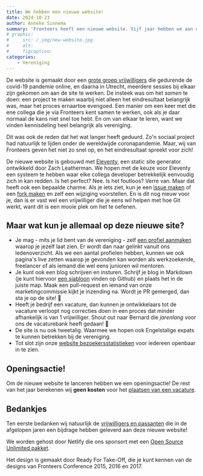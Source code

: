 ```yaml
---
title: We hebben een nieuwe website!
date: 2024-10-23
author: Anneke Sinnema
summary: 'Fronteers heeft een nieuwe website. Vijf jaar hebben we aan deze site gewerkt, maar eindelijk kunnen we het eindresultaat aan jullie laten zien!'
# graphic:
#     src: /_img/new-website.jpg
#     alt: 
#     figcaption: 
categories:
    - Vereniging
---
```


De website is gemaakt door een [grote groep vrijwilligers](/nl/informatie/colofon) die gedurende de covid-19 pandemie online, en daarna in Utrecht, meerdere sessies bij elkaar zijn gekomen om aan de site te werken. De insteek was om het _samen_ te doen: een project te maken waarbij niet alleen het eindresultaat belangrijk was, maar het proces ernaartoe evengoed. Een manier om een keer met die ene collega die je via Fronteers kent samen te werken, ook als je daar normaal de kans niet snel toe hebt. En om van elkaar te leren, want we vinden kennisdeling heel belangrijk als vereniging.

Dit was ook de reden dat het wat langer heeft geduurd. Zo'n sociaal project had natuurlijk te lijden onder de wereldwijde coronapandemie. Maar, wij van Fronteers geven het niet zo snel op, en het eindresultaat spreekt voor zich! 

De nieuwe website is gebouwd met [Eleventy](https://www.11ty.dev/), een static site generator ontwikkeld door Zach Leatherman. We hopen met de keuze voor Eleventy een systeem te hebben waar elke collega developer betrekkelijk eenvoudig zich in kan redden. Is het perfect? Nee. Is het foutloos? Verre van. Maar dat heeft ook een bepaalde charme. Als je iets ziet, kun je een [issue maken](https://github.com/fronteers/website/issues/new/choose) of een [fork maken](https://github.com/fronteers/website/fork) en zelf een wijziging voorstellen. En is dit nog nieuw voor je, dan is er vast wel een vrijwilliger die je eens wil helpen met hoe Git werkt, want dit is een mooie plek om het te oefenen.

## Maar wat kun je allemaal op deze nieuwe site?

- Je mag - mits je lid bent van de vereniging - zelf [een profiel aanmaken](https://github.com/fronteers/website/blob/main/docs/represent.md) waarop je jezelf laat zien. Er wordt dan naar gelinkt vanuit ons ledenoverzicht. Als we een aantal profielen hebben, kunnen we ook pagina's live zetten waarop je gevonden kan worden als werkzoekende, freelancer of als iemand die wel eens junioren wil mentoren. 
- Je kunt ook een blog schrijven en insturen. Schrijf je blog in Markdown (je kunt hiervoor [een sjabloon](https://github.com/fronteers/website/blob/main/templates/blog.md) vinden op Github) en plaats het in de juiste map. Maak een pull-request en iemand van onze marketingcommissie kijkt je inzending na. Wordt je PR gemerged, dan sta je op de site! 👏
- Heeft je bedrijf een vacature, dan kunnen je ontwikkelaars tot de vacature verloopt nog correcties doen in een proces dat minder afhankelijk is van 1 vrijwilliger. Shout out naar Bernard die _jarenlang_ voor ons de vacaturebank heeft gedaan! 🙏
- De site is nu ook tweetalig. Waarmee we hopen ook Engelstalige expats te kunnen betrekken bij de vereniging.
- Tot slot zijn onze [website bezoekersstatistieken](https://plausible.io/fronteers.nl) voor iedereen openbaar in te zien.

## Openingsactie!

Om de nieuwe website te lanceren hebben we een openingsactie! De rest van het jaar berekenen wij **geen kosten** voor het [plaatsen van een vacature](/nl/werk-en-freelance/vacature-plaatsen/). 

## Bedankjes

Ten eerste bedanken wij natuurlijk de [vrijwilligers en passanten](https://github.com/fronteers/website/graphs/contributors) die in de afgelopen jaren een bijdrage hebben geleverd aan deze nieuwe website! 

We worden gehost door Netlify die ons sponsort met een [Open Source Unlimited pakket](https://www.netlify.com/legal/open-source-policy/).

Het design is gemaakt door Ready For Take-Off, die je kunt kennen van de designs van Fronteers Conference 2015, 2016 en 2017. 
